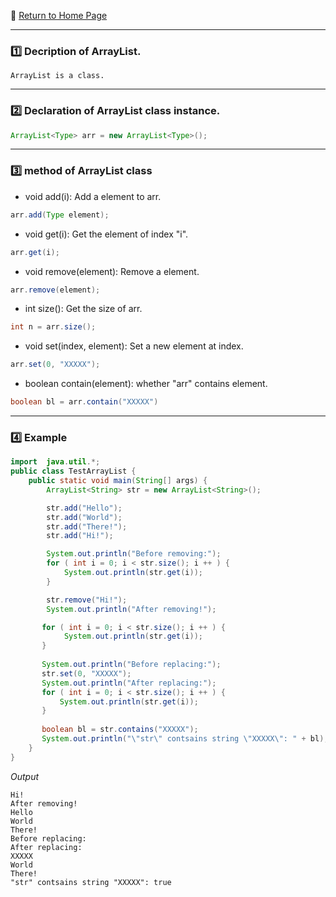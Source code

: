:hotel: [Return to Home Page](https://github.com/geophydog/geophydog.github.io)

***

### :one: Decription of ArrayList.
```
ArrayList is a class.
```

***

### :two: Declaration of ArrayList class instance.
```java
ArrayList<Type> arr = new ArrayList<Type>();
```

***

### :three: method of ArrayList class

- void add(i): Add a element to arr.
```java
arr.add(Type element);
```

- void get(i): Get the element of index "i".
```java
arr.get(i);
```

- void remove(element): Remove a element.
```java
arr.remove(element);
```

- int size(): Get the size of arr.
```java
int n = arr.size();
```

- void set(index, element): Set a new element at index.
```java
arr.set(0, "XXXXX");
```

- boolean contain(element): whether "arr" contains element.
```java
boolean bl = arr.contain("XXXXX")
````

***

### :four: Example
```java
import  java.util.*;
public class TestArrayList {
    public static void main(String[] args) {
        ArrayList<String> str = new ArrayList<String>();

        str.add("Hello");
        str.add("World");
        str.add("There!");
        str.add("Hi!");

        System.out.println("Before removing:");
        for ( int i = 0; i < str.size(); i ++ ) {
            System.out.println(str.get(i));
        }

        str.remove("Hi!");
        System.out.println("After removing!");

       for ( int i = 0; i < str.size(); i ++ ) {
            System.out.println(str.get(i));
       }
       
       System.out.println("Before replacing:");
       str.set(0, "XXXXX");
       System.out.println("After replacing:");
       for ( int i = 0; i < str.size(); i ++ ) {
           System.out.println(str.get(i));
       }
       
       boolean bl = str.contains("XXXXX");
       System.out.println("\"str\" contsains string \"XXXXX\": " + bl);
    }
}
```
_Output_
```
Hi!
After removing!
Hello
World
There!
Before replacing:
After replacing:
XXXXX
World
There!
"str" contsains string "XXXXX": true
```
